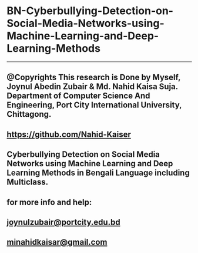 # BN-Cyberbullying-Detection-on-Social-Media-Networks-using-Machine-Learning-and-Deep-Learning-Methods
-----------------------------

@Copyrights This research is Done by Myself, Joynul Abedin Zubair & Md. Nahid Kaisa Suja. Department of Computer Science And Engineering, Port City International University, Chittagong.
-----------------------------
https://github.com/Nahid-Kaiser
-----------------------------

Cyberbullying Detection on Social Media Networks using Machine Learning and Deep Learning Methods in Bengali Language including Multiclass.
-----------------------------
for more info and help:
-----------------------------
joynulzubair@portcity.edu.bd
-----------------------------
minahidkaisar@gmail.com
-----------------------------
